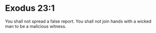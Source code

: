 # Exodus 23:1

You shall not spread a false report. You shall not join hands with a wicked man to be a malicious witness.
